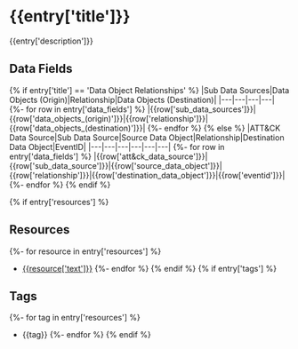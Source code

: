 # {{entry['title']}}
{{entry['description']}}

## Data Fields
{% if entry['title'] == 'Data Object Relationships' %}
|Sub Data Sources|Data Objects (Origin)|Relationship|Data Objects (Destination)|
|---|---|---|---|
{%- for row in entry['data_fields'] %}
|{{row['sub_data_sources']}}|{{row['data_objects_(origin)']}}|{{row['relationship']}}|{{row['data_objects_(destination)']}}|
{%- endfor %}
{% else %}
|ATT&CK Data Source|Sub Data Source|Source Data Object|Relationship|Destination Data Object|EventID|
|---|---|---|---|---|---|
{%- for row in entry['data_fields'] %}
|{{row['att&ck_data_source']}}|{{row['sub_data_source']}}|{{row['source_data_object']}}|{{row['relationship']}}|{{row['destination_data_object']}}|{{row['eventid']}}|
{%- endfor %}
{% endif %}

{% if entry['resources'] %}
## Resources
{%- for resource in entry['resources'] %}
* [{{resource['text']}}]({{resource['link']}})
{%- endfor %}
{% endif %}
{% if entry['tags'] %}
## Tags
{%- for tag in entry['resources'] %}
* {{tag}}
{%- endfor %}
{% endif %}